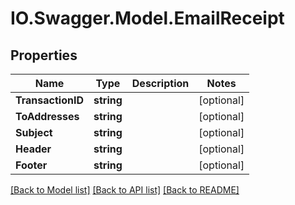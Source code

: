 # IO.Swagger.Model.EmailReceipt
## Properties

Name | Type | Description | Notes
------------ | ------------- | ------------- | -------------
**TransactionID** | **string** |  | [optional] 
**ToAddresses** | **string** |  | [optional] 
**Subject** | **string** |  | [optional] 
**Header** | **string** |  | [optional] 
**Footer** | **string** |  | [optional] 

[[Back to Model list]](../README.md#documentation-for-models) [[Back to API list]](../README.md#documentation-for-api-endpoints) [[Back to README]](../README.md)

